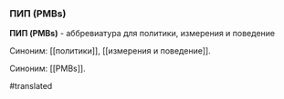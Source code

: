 ### ПИП (PMBs)

**ПИП (PMBs)** - аббревиатура для политики, измерения и поведение

Синоним: [[политики]], [[измерения и поведение]].

Синоним: [[PMBs]].

#translated

